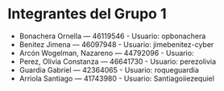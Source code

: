 # Integrantes del Grupo 1
- Bonachera Ornella — 46119546 - Usuario: opbonachera
- Benitez Jimena — 46097948 - Usuario: jimebenitez-cyber
- Arcón Wogelman, Nazareno — 44792096 - Usuario:  
- Perez, Olivia Constanza — 46641730 - Usuario: perezolivia
- Guardia Gabriel — 42364065 - Usuario: roqueguardia
- Arriola Santiago — 41743980 - Usuario: Santiagoiiezequiel

